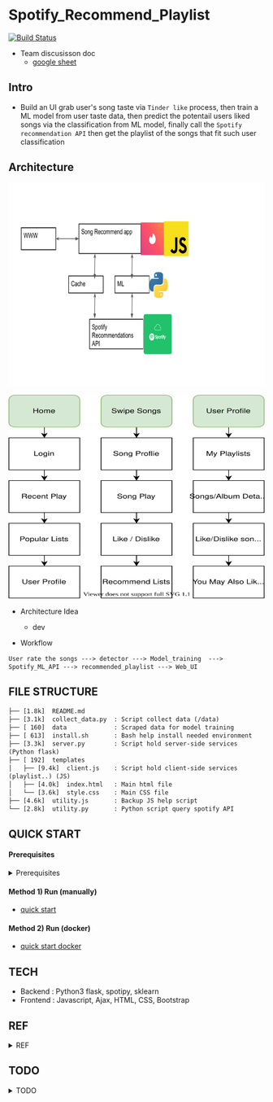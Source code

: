 # Spotify_Recommend_Playlist

[![Build Status](https://travis-ci.org/yennanliu/spotify_recommend_playlist.svg?branch=master)](https://travis-ci.org/yennanliu/spotify_recommend_playlist)

- Team discusisson doc 
	- [google sheet](https://docs.google.com/spreadsheets/d/1m8XjTOgJBmAV6EVHB09P1V2q8DbRAM4FRK8jtWBG7W8/edit?usp=sharing)

## Intro
- Build an UI grab user's song taste via `Tinder like` process, then train a ML model from user taste data, then predict the potentail users liked songs via the classification from ML model, finally call the `Spotify recommendation API` then get the playlist of the songs that fit such user classification

## Architecture
<p align="center"><img src ="https://github.com/yennanliu/spotify_recommend_playlist/blob/master/doc/pic/architecture.svg" width="800" height="400"></p>

<p align="center"><img src ="https://github.com/yennanliu/spotify_recommend_playlist/blob/master/doc/pic/information_arch.svg" width="800" height="400"></p>

- Architecture Idea 
	- dev 

- Workflow

```
User rate the songs ---> detector ---> Model_training  ---> Spotify_ML_API ---> recommended_playlist ---> Web_UI 
```

## FILE STRUCTURE 

```
├── [1.8k]  README.md
├── [3.1k]  collect_data.py  : Script collect data (/data)
├── [ 160]  data             : Scraped data for model training 
├── [ 613]  install.sh       : Bash help install needed environment 
├── [3.3k]  server.py        : Script hold server-side services (Python flask)
├── [ 192]  templates	     
│   ├── [9.4k]  client.js    : Script hold client-side services (playlist..) (JS)
│   ├── [4.0k]  index.html   : Main html file 
│   └── [3.6k]  style.css    : Main CSS file 
├── [4.6k]  utility.js       : Backup JS help script 
└── [2.8k]  utility.py       : Python script query spotify API 

```

## QUICK START

#### Prerequisites

<details>
<summary>Prerequisites</summary>

- Step 1 
	- Get the spotify SPOTIPY_CLIENT_ID and SPOTIPY_CLIENT_SECRET 
	- https://developer.spotify.com/dashboard/applications

- Step 2 
	- Create an APP at developer page with created SPOTIPY_CLIENT_ID
	- https://developer.spotify.com
- Step 3 
	- Rename [.creds.yml.dev](https://github.com/yennanliu/spotify_recommend_playlist/blob/master/.creds.yml.dev) to `.creds.yml` and update the Spotify credential (SPOTIPY_CLIENT_ID, SPOTIPY_CLIENT_SECRET)
- Step 4
	- Execute the following commands (Method 1)then run the web APP locally 
	- The APP UI should be available at : http://127.0.0.1:7777/

</details>

#### Method 1) Run (manually)  

- [quick start](https://github.com/yennanliu/spotify_recommend_playlist/blob/master/doc/quick_start.md)


#### Method 2) Run (docker)

- [quick start docker](https://github.com/yennanliu/spotify_recommend_playlist/blob/master/doc/quick_start_docker.md)


## TECH
- Backend : Python3 flask, spotipy, sklearn 
- Frontend : Javascript, Ajax, HTML, CSS, Bootstrap 

## REF 

<details>
<summary>REF</summary>

- [ref.md](https://github.com/yennanliu/spotify_recommend_playlist/blob/master/ref.md) 
- Inspired by 
	- https://nelson.glitch.me/#
</details>

## TODO

<details>
<summary>TODO</summary>

- Fix JS Ajax call API part
- Fix frontend layout 
- Dockerize the project  
</details>
